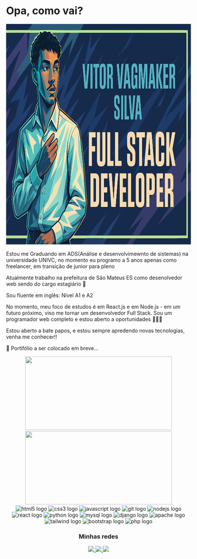 

<h1 align="left">Opa, como vai?</h1>

<img width="auto" height="600px" src="banner.png" />

Estou me Graduando em ADS(Análise e desenvolvimewnto de sistemas) na universidade UNIVC, no momento eu programo a 5 anos apenas como freelancer, em transição de junior para pleno

Atualmente trabalho na prefeitura de São Mateus ES como desenolvedor web sendo do cargo estagiário 🔧

Sou fluente em inglês: Nível A1 e A2 

No momento, meu foco de estudos é em React.js e em Node.js - em um futuro próximo, viso me tornar um desenvolvedor Full Stack.
Sou um programador web completo e estou aberto a oportunidades 🙋🏾‍♂️

Estou aberto a bate papos, e estou sempre apredendo novas tecnologias, venha me conhecer!!

📌 Portifólio a ser colocado em breve...

<div align="center">

 <div>
   <img height="200px" width="400px" src="https://github-readme-stats.vercel.app/api?username=Vitorprogrammerjunior&show_icons=true&include_all_commits=true&count_private=true&hide_border=true&title_color=66cc00&icon_color=66cc00&text_color=c9d1d9&bg_color=0d1117"/>
   <img height="200px" width="400px" src="https://github-readme-stats.vercel.app/api/top-langs/?username=Vitorprogrammerjunior&layout=compact&langs_count=7&hide_border=true&title_color=fff&icon_color=66cc00&text_color=fff&bg_color=0d1117"/>
 </div>
 
 <img src="https://cdn.jsdelivr.net/gh/devicons/devicon/icons/html5/html5-original.svg" height="40" width="52" alt="html5 logo" />
 <img src="https://cdn.jsdelivr.net/gh/devicons/devicon/icons/css3/css3-original.svg" height="40" width="52" alt="css3 logo" />
 <img src="https://cdn.jsdelivr.net/gh/devicons/devicon/icons/javascript/javascript-original.svg" height="40" width="52" alt="javascript logo" />
 <img src="https://cdn.jsdelivr.net/gh/devicons/devicon/icons/git/git-original.svg" height="40" width="52" alt="git logo" />
 <img src="https://cdn.jsdelivr.net/gh/devicons/devicon/icons/nodejs/nodejs-original.svg" height="40" width="52" alt="nodejs logo"  />
 <img src="https://cdn.jsdelivr.net/gh/devicons/devicon/icons/react/react-original-wordmark.svg" height="40" width="52" alt="react logo" />
 <img src="https://cdn.jsdelivr.net/gh/devicons/devicon@latest/icons/python/python-original.svg" height="40" width="52" alt="python logo" />
 <img src="https://cdn.jsdelivr.net/gh/devicons/devicon@latest/icons/mysql/mysql-original-wordmark.svg" height="40" width="52" alt="mysql logo" />
 <img src="https://cdn.jsdelivr.net/gh/devicons/devicon@latest/icons/django/django-plain.svg" height="40" width="52" alt="django logo" />
 <img src="https://cdn.jsdelivr.net/gh/devicons/devicon@latest/icons/apache/apache-original.svg" height="40" width="52" alt="apache logo" />
 <img src="https://cdn.jsdelivr.net/gh/devicons/devicon@latest/icons/tailwindcss/tailwindcss-original.svg" height="40" width="52" alt="tailwind logo" />
 <img src="https://cdn.jsdelivr.net/gh/devicons/devicon@latest/icons/bootstrap/bootstrap-original-wordmark.svg" height="40" width="52" alt="bootstrap logo" />
 <img src="https://cdn.jsdelivr.net/gh/devicons/devicon@latest/icons/php/php-original.svg" height="40" width="52" alt="php logo" />



 ### Minhas redes
 
 <a href="https://www.linkedin.com/in/vitor-vagmaker-silva-133b5b307/">
   <img src="https://img.shields.io/badge/LinkedIn-0077B5?style=for-the-badge&logo=linkedin&logoColor=white" />
 </a>
 <!--
 <a href="https://lucyanovidio.vercel.app">
   <img src="https://img.shields.io/badge/website-000000?style=for-the-badge&logo=About.me&logoColor=white" />
 </a>-->
 <a href="https://www.instagram.com/vitor_vagmaker/">
   <img src="https://img.shields.io/badge/Instagram-E4405F?style=for-the-badge&logo=instagram&logoColor=white" />
 </a>

 <a href="https://api.whatsapp.com/send?phone=5527995179542&text=E%20aí!%20Vim%20do%20teu%20Github.%20Bora%20bater%20um%20papo?" target="blank">
   <img src="https://img.shields.io/badge/WhatsApp-25D366?style=for-the-badge&logo=whatsapp&logoColor=white" />
 </a>
 <!--
 <a href="https://discord.com/users/803410251427872779">
   <img src="https://img.shields.io/badge/Discord-7289DA?style=for-the-badge&logo=discord&logoColor=white" />
 </a>-->
 
</div>
